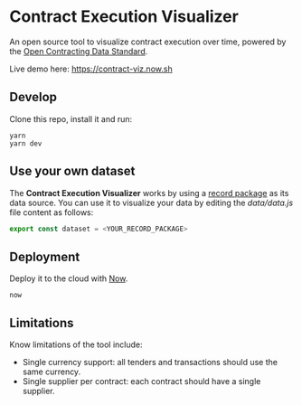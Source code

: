 # Contract Execution Visualizer

An open source tool to visualize contract execution over time, powered by the [Open Contracting Data Standard](https://standard.open-contracting.org/latest/en/).

Live demo here: https://contract-viz.now.sh

## Develop

Clone this repo, install it and run:

```
yarn
yarn dev
```

## Use your own dataset

The **Contract Execution Visualizer** works by using a [record package](https://standard.open-contracting.org/latest/en/schema/record_package/) as its data source. You can use it to visualize your data by editing the _data/data.js_ file content as follows:

```javascript
export const dataset = <YOUR_RECORD_PACKAGE>
```

## Deployment

Deploy it to the cloud with [Now](https://zeit.co/now).

```
now
```

## Limitations

Know limitations of the tool include:

- Single currency support: all tenders and transactions should use the same currency.
- Single supplier per contract: each contract should have a single supplier.
